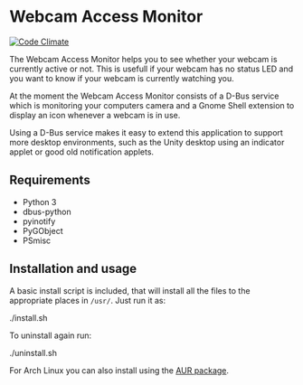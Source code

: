 Webcam Access Monitor
=====================
[![Code Climate](https://codeclimate.com/github/phw/webcam-access-monitor/badges/gpa.svg)](https://codeclimate.com/github/phw/webcam-access-monitor)

The Webcam Access Monitor helps you to see whether your webcam is currently
active or not. This is usefull if your webcam has no status LED and you want
to know if your webcam is currently watching you.

At the moment the Webcam Access Monitor consists of a D-Bus service which is
monitoring your computers camera and a Gnome Shell extension to display an
icon whenever a webcam is in use.

Using a D-Bus service makes it easy to extend this application to support
more desktop environments, such as the Unity desktop using an indicator applet
or good old notification applets.


Requirements
------------

* Python 3
* dbus-python
* pyinotify
* PyGObject
* PSmisc


Installation and usage
----------------------
A basic install script is included, that will install all the files to the
appropriate places in `/usr/`. Just run it as:

  ./install.sh

To uninstall again run:

  ./uninstall.sh

For Arch Linux you can also install using the
[AUR package](https://aur.archlinux.org/packages/webcam-access-monitor/).
